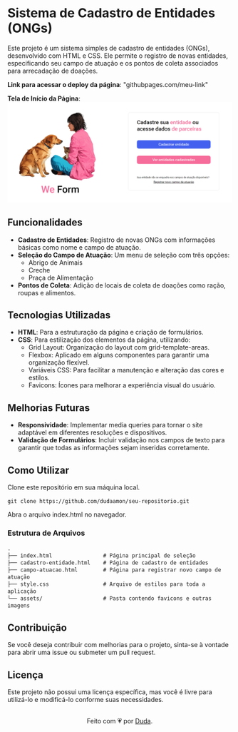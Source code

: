 # Sistema de Cadastro de Entidades (ONGs)

Este projeto é um sistema simples de cadastro de entidades (ONGs), desenvolvido com HTML e CSS. Ele permite o registro de novas entidades, especificando seu campo de atuação e os pontos de coleta associados para arrecadação de doações.

**Link para acessar o deploy da página**: "githubpages.com/meu-link"

**Tela de Início da Página**:
![alt text](./assets/image.png)

## Funcionalidades

- **Cadastro de Entidades**: Registro de novas ONGs com informações básicas como nome e campo de atuação.
- **Seleção do Campo de Atuação**: Um menu de seleção com três opções:
  - Abrigo de Animais
  - Creche
  - Praça de Alimentação
- **Pontos de Coleta**: Adição de locais de coleta de doações como ração, roupas e alimentos.

## Tecnologias Utilizadas

- **HTML**: Para a estruturação da página e criação de formulários.
- **CSS**: Para estilização dos elementos da página, utilizando:
  - Grid Layout: Organização do layout com grid-template-areas.
  - Flexbox: Aplicado em alguns componentes para garantir uma organização flexível.
  - Variáveis CSS: Para facilitar a manutenção e alteração das cores e estilos.
  - Favicons: Ícones para melhorar a experiência visual do usuário.

## Melhorias Futuras

- **Responsividade**: Implementar media queries para tornar o site adaptável em diferentes resoluções e dispositivos.
- **Validação de Formulários**: Incluir validação nos campos de texto para garantir que todas as informações sejam inseridas corretamente.

## Como Utilizar

Clone este repositório em sua máquina local.

```
git clone https://github.com/dudaamon/seu-repositorio.git
```

Abra o arquivo index.html no navegador.

### **Estrutura de Arquivos**

```
.
├── index.html                # Página principal de seleção
├── cadastro-entidade.html    # Página de cadastro de entidades
├── campo-atuacao.html        # Página para registrar novo campo de atuação
├── style.css                 # Arquivo de estilos para toda a aplicação
└── assets/                   # Pasta contendo favicons e outras imagens
```

## Contribuição

Se você deseja contribuir com melhorias para o projeto, sinta-se à vontade para abrir uma issue ou submeter um pull request.

## Licença

Este projeto não possui uma licença específica, mas você é livre para utilizá-lo e modificá-lo conforme suas necessidades.

<br>
<div align="center">Feito com 💗 por <a href="https://github.com/dudaamon">Duda</a>.</div>
